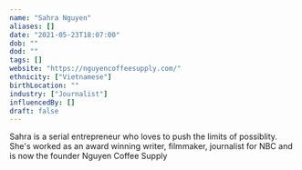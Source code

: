 ```yaml
---
name: "Sahra Nguyen"
aliases: []
date: "2021-05-23T18:07:00"
dob: ""
dod: ""
tags: []
website: "https://nguyencoffeesupply.com/"
ethnicity: ["Vietnamese"]
birthLocation: ""
industry: ["Journalist"]
influencedBy: []
draft: false
---
```


Sahra is a serial entrepreneur who loves to push the limits of possiblity. She's worked as an award winning writer, filmmaker, journalist for NBC and is now the founder Nguyen Coffee Supply
